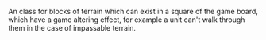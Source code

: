 An class for blocks of terrain which can exist in a square of the game board, which have a game altering effect, for example a unit can't walk through them in the case of impassable terrain.